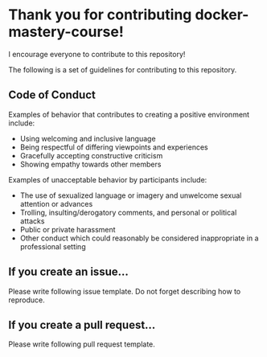 Thank you for contributing docker-mastery-course!
=================================================

I encourage everyone to contribute to this repository!

The following is a set of guidelines for contributing to this repository.

## Code of Conduct

Examples of behavior that contributes to creating a positive environment include:

* Using welcoming and inclusive language
* Being respectful of differing viewpoints and experiences
* Gracefully accepting constructive criticism
* Showing empathy towards other members

Examples of unacceptable behavior by participants include:

* The use of sexualized language or imagery and unwelcome sexual attention or advances
* Trolling, insulting/derogatory comments, and personal or political attacks
* Public or private harassment
* Other conduct which could reasonably be considered inappropriate in a professional setting

## If you create an issue...

Please write following issue template.  Do not forget describing how to reproduce.

## If you create a pull request...

Please write following pull request template.